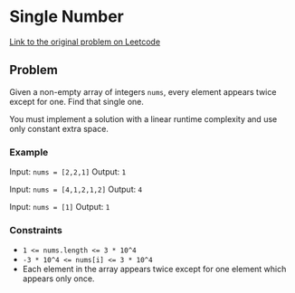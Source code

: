 # Single Number

[Link to the original problem on Leetcode](https://leetcode.com/problems/single-number/)

## Problem

Given a non-empty array of integers `nums`, every element appears twice except for one. Find that single one.

You must implement a solution with a linear runtime complexity and use only constant extra space.

### Example

Input: `nums = [2,2,1]`
Output: `1`

Input: `nums = [4,1,2,1,2]`
Output: `4`

Input: `nums = [1]`
Output: `1`

### Constraints

- `1 <= nums.length <= 3 * 10^4`
- `-3 * 10^4 <= nums[i] <= 3 * 10^4`
- Each element in the array appears twice except for one element which appears only once.